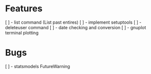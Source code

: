 # Features

[ ] - list command (List past entires)
[ ] - implement setuptools
[ ] - deleteuser command
[ ] - date checking and conversion
[ ] - gnuplot terminal plotting

# Bugs
[ ] - statsmodels FutureWarning
